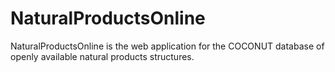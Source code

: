 # NaturalProductsOnline

NaturalProductsOnline is the web application for the COCONUT database of openly available natural products structures.


